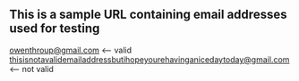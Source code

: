 ## This is a sample URL containing email addresses used for testing

owenthroup@gmail.com <-- valid </br>
thisisnotavalidemailaddressbutihopeyourehavinganicedaytoday@gmail.com <-- not valid
